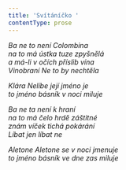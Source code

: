 ```yaml
---
title: 'Svítáníčko '
contentType: prose
---
```


_Ba ne to není Colombina  
na to má ústka tuze zpyšnělá  
a má-li v očích příslib vína  
Vinobraní Ne to by nechtěla_

  

_Klára Nelíbe její jméno je  
to jméno básník v noci miluje_

  

_Ba ne ta není k hraní  
na to má čelo hrdě záštitné  
znám víček tichá pokárání  
Líbat jen líbat ne_

  

_Aletone Aletone se v noci jmenuje  
to jméno básník ve dne zas miluje_
